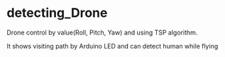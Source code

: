 # detecting_Drone
Drone control by value(Roll, Pitch, Yaw) and using TSP algorithm. 

It shows visiting path by Arduino LED and can detect human while flying

